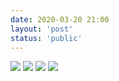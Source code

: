 ```yaml
---
date: 2020-03-20 21:00
layout: 'post'
status: 'public'
---
```

![](https://vkceyugu.cdn.bspapp.com/VKCEYUGU-imgbed/c93b4ad3-a093-441e-81e8-b4d24e5219f8.jpg)
![](https://vkceyugu.cdn.bspapp.com/VKCEYUGU-imgbed/9319d38a-894a-48c9-9eaf-9caf25c59aa6.jpg)
![](https://vkceyugu.cdn.bspapp.com/VKCEYUGU-imgbed/7d506f4c-4749-4b96-b8b3-ffe8840ed20b.jpg)
![](https://vkceyugu.cdn.bspapp.com/VKCEYUGU-imgbed/dd796458-9d36-4a89-9af0-334dea11ae10.jpg)